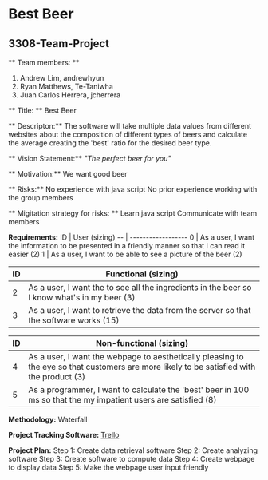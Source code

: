 # Best Beer
## 3308-Team-Project

** Team members: **
  1. Andrew Lim, andrewhyun
  2. Ryan Matthews, Te-Taniwha
  3. Juan Carlos Herrera, jcherrera

**  Title: **  Best Beer

** Descripton:** 
  The software will take multiple data values from different websites about the composition of different types of beers and calculate the average creating the 'best' ratio for the desired beer type.
  
** Vision Statement:** 
 *"The perfect beer for you"*

** Motivation:** 
  We want good beer
  
** Risks:** 
  No experience with java script
  No prior experience working with the group members

** Migitation strategy for risks: ** 
  Learn java script
  Communicate with team members
  
**Requirements:**
ID | User (sizing)
-- | ------------------
0  | As a user, I want the information to be presented in a friendly manner so that I can read it easier (2)
1  |  As a user, I want to be able to see a picture of the beer (2)

ID | Functional (sizing)
-- | --------------------
2  | As a user, I want the to see all the ingredients in the beer so I know what's in my beer (3)
3  | As a user, I want to retrieve the data from the server so that the software works (15)

ID | Non-functional (sizing)
-- | -----------------------
4  | As a user, I want the webpage to aesthetically pleasing to the eye so that customers are more likely to be satisfied with the product (3)
5  | As a programmer, I want to calculate the 'best' beer in 100 ms so that the my impatient users are satisfied (8)

**Methodology:**
  Waterfall

**Project Tracking Software:**
  [Trello](https://trello.com/3308project)
  
**Project Plan:**
  Step 1: Create data retrieval software
  Step 2: Create analyzing software
  Step 3: Create software to compute data
  Step 4: Create webpage to display data
  Step 5: Make the webpage user input friendly
